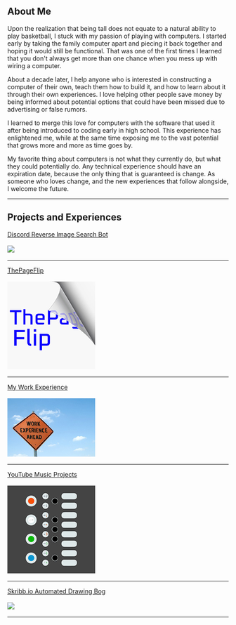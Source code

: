 ## About Me

Upon the realization that being tall does not equate to a natural ability to play basketball, I stuck with my passion of playing with computers. I started early by taking the family computer apart and piecing it back together and hoping it would still be functional. That was one of the first times I learned that you don't always get more than one chance when you mess up with wiring a computer. 

About a decade later, I help anyone who is interested in constructing a computer of their own, teach them how to build it, and how to learn about it through their own experiences. I love helping other people save money by being informed about potential options that could have been missed due to advertising or false rumors. 

I learned to merge this love for computers with the software that used it after being introduced to coding early in high school. This experience has enlightened me, while at the same time exposing me to the vast potential that grows more and more as time goes by. 

My favorite thing about computers is not what they currently do, but what they could potentially do. Any technical experience should have an expiration date, because the only thing that is guaranteed is change. As someone who loves change, and the new experiences that follow alongside, I welcome the future. 

---

## Projects and Experiences

[Discord Reverse Image Search Bot](/discord_search_bot)
<br><br>
<img src="https://discordapp.com/assets/20d185289ca0178b8dd30d7605f6dc72.svg" href="/discord_search_bot"/>

---
[ThePageFlip](/thepageflip)
<br><br>
<img src="images/thepageflip_smaller.jpg?raw=true" href="/thepageflip"/>

---
[My Work Experience](/work_experience)
<br><br>
<img src="images/work_ahead_smaller.jpg?raw=true" href="/work_experience"/>

---

[YouTube Music Projects](/youtube_channel)
<br><br>
<img src="images/op1-simplified_smallerr.jpg" href="/youtube_channel"/>

---

[Skribb.io Automated Drawing Bog](/skribblio_bot)
<br><br>
<img src="https://skribbl.io/res/logo.gif" href="/skribblio_bot/"/>

---